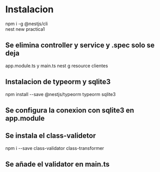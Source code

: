 # Instalacion
npm i -g @nestjs/cli   
nest new practica1

## Se elimina controller y service y .spec solo se deja  
app.module.ts y main.ts
nest g resource clientes

## Instalacion de typeorm y sqlite3
npm install --save @nestjs/typeorm typeorm sqlite3
## Se configura la conexion con  sqlite3 en app.module

## Se instala el class-validetor
npm i --save class-validator class-transformer 
## Se añade el validator en main.ts